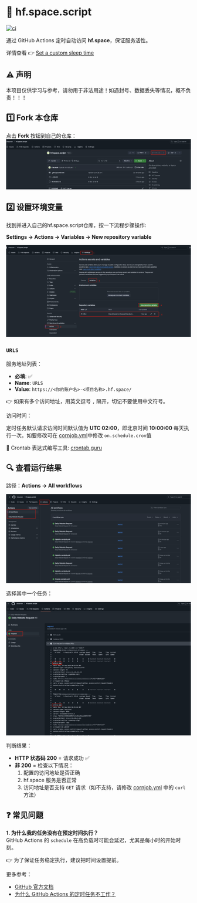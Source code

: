 # 🚀 hf.space.script

[![ci](https://github.com/chaunsin/hf.space.script/actions/workflows/cornjob.yml/badge.svg)](https://github.com/chaunsin/hf.space.script/actions/workflows/cornjob.yml)

通过 GitHub Actions 定时自动访问 **hf.space**，保证服务活性。

详情查看 👉 [Set a custom sleep time](https://huggingface.co/docs/hub/spaces-gpus#sleep-time)

## ⚠️ 声明

本项目仅供学习与参考，请勿用于非法用途！如遇封号、数据丢失等情况，概不负责！！！

## 1️⃣ Fork 本仓库

点击 **Fork** 按钮到自己的仓库：  
![1.png](image/1.png)

## 2️⃣ 设置环境变量

找到并进入自己的hf.space.script仓库，按一下流程步骤操作:

**Settings -> Actions -> Variables -> New repository variable**

![4.png](image/2.png)

### `URLS`

服务地址列表：

- **必填**: ✅
- **Name**: `URLS`
- **Value**: `https://<你的账户名>-<项目名称>.hf.space/`

👉 如果有多个访问地址，用英文逗号 `,` 隔开，切记不要使用中文符号。

访问时间：

定时任务默认请求访问时间默认值为 **UTC 02:00**，即北京时间 **10:00:00**
每天执行一次。如要修改可在 [cornjob.yml](.github/workflows/cornjob.yml)中修改 `on.schedule.cron`值

📌 Crontab 表达式编写工具: [crontab.guru](https://crontab.guru/)

## 🔍 查看运行结果

路径：**Actions -> All workflows**

![3.png](image/3.png)

选择其中一个任务：

![5.png](image/5.png)

判断结果：

- **HTTP 状态码 200** = 请求成功 ✅
- **非 200** = 检查以下情况：
    1. 配置的访问地址是否正确
    2. hf.space 服务是否正常
    3. 访问地址是否支持 `GET` 请求（如不支持，请修改 [cornjob.yml](.github/workflows/cornjob.yml) 中的 `curl` 方法）

## ❓ 常见问题

**1. 为什么我的任务没有在预定时间执行？**  
GitHub Actions 的 `schedule` 在高负载时可能会延迟，尤其是每小时的开始时刻。

👉 为了保证任务稳定执行，建议把时间设置提前。

更多参考：

- [GitHub 官方文档](https://docs.github.com/zh/actions/reference/workflows-and-actions/events-that-trigger-workflows#schedule)
- [为什么 GitHub Actions 的定时任务不工作？](https://upptime.js.org/blog/2021/01/22/github-actions-schedule-not-working/)  
